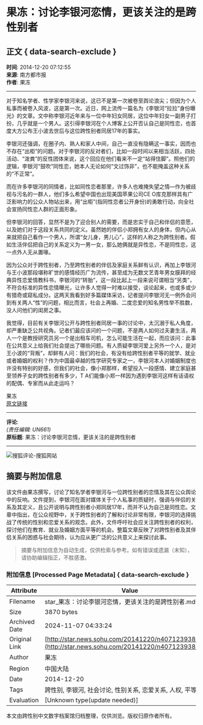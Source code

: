 # 果冻：讨论李银河恋情，更该关注的是跨性别者

## 正文 { data-search-exclude }


**时间**: 2014-12-20 07:12:55  
**来源**: 南方都市报  
**作者**: 果冻  

---

对于知名学者、性学家李银河来说，这已不是第一次被卷至舆论浪尖；但因为个人私事而被卷入风波，这是第一次。近日，网上流传一篇名为《李银河“拉拉”身份曝光》的文章。文中称李银河近年来与一位中年妇女同居，这位中年妇女一副男子打扮，几乎就是一个男人。这引得李银河在个人博客上公开否认自己是同性恋，也首度大方公布王小波去世后与这位跨性别者同居17年的事实。

李银河还强调，在圈子内、熟人和家人中间，自己一直没有隐瞒这一事实，因而也不存在“出柜”的问题。对于李银河的反对者们，比如一段时间以来相当活跃，四处活动、“泼粪”的反性团体来说，这个回应在他们看来不一定“站得住脚”。照他们的逻辑，李银河“鼓吹”同性恋，她本人无论如何“文过饰非”，也不能掩盖这种关系的“不正常”。

而在许多李银河的同情者，比如同性恋者那里，许多人也难掩失望之情—作为被歧视与污名的一群人，他们多么希望中国也出现美国苹果公司CE O库克那样具有广泛影响力的公众人物站出来，用“出柜”(指同性恋者公开身份)的勇敢行动，向全社会宣扬同性恋人群的正面形象。

但李银河的回答，显然不是为了迎合别人的需要，而是忠实于自己和伴侣的意愿，以及她们对于这段关系共同的定义。虽然她的伴侣小郑拥有女人的身体，但内心从来就把自己看作一个男人，所谓“女儿身，男儿心”，这样的人称之为跨性别者。假如生活伴侣把自己的关系定义为一男一女，那么她俩就是异性恋，不是同性恋，这一点外人无从置喙。

因为公众对于跨性别者，乃至跨性别者的伴侣及家庭关系鲜有认识，再加上李银河与王小波那段堪称旷世的感情经历广为流传，甚至成为无数文艺青年男女膜拜的经典异性恋爱情教科书，李银河的“转胎”，这一段比起上一段来说可谓相当“另类”，不符合标准的异性恋情曝光，让许多人觉得一时难以接受，谈论起来，也或多或少有猎奇或窥私成分。这两天我看到好多篇媒体采访，记者提问李银河无一例外会问到有关两人“性”的问题，相比而言，社会上再婚、二度恋爱的知名男性举不胜数，没人问他们的闺房之事。

我觉得，目前有关李银河公开与跨性别者同居一事的讨论中，太沉溺于私人角度，却严重缺乏公共视角。记者们最应该问的一个问题，不是两人如何过夫妻生活，两人一个是教授研究员另一个是出租车司机，怎么可能生活在一起，而应该问：此事在公共意义上给我们社会提出了哪些问题。有人质疑李银河爱上另外一个人，是对王小波的“背叛”，却鲜有人问：我们的社会，有没有给跨性别者平等的就学、就业或者婚姻的权利？作为中国最卓越的性学研究专家之一，李银河本人对婚姻制度也许没有特别的好感，但我们的社会，像小郑那样，希望投入一段感情、建立家庭甚至领养子女的跨性别者有多少，T A们能像小郑一样因为遇到李银河这样有话语权的配偶、专家而从此走运吗？

果冻  
[原文链接](http://star.news.sohu.com/20141220/n407123938.shtml)  

---

**评论**:  
_(责任编辑: UN661)_  
**原标题**: 果冻：讨论李银河恋情，更该关注的是跨性别者  

---

![搜狐评论-搜狐网站](http://news.sohu.com/upload/pagerevision20090916/star_logo3.gif)

## 摘要与附加信息

<!-- tcd_abstract -->
该文件由果冻撰写，讨论了知名学者李银河与一位跨性别者的恋情及其在公众舆论中的反响。文件提到，李银河在面对媒体关于个人私事的质疑时，强调与伴侣的关系及其定义，且公开说明与跨性别者小郑同居17年，而并不认为自己是同性恋。文章中指出，在公众视野中，关于跨性别者的了解和讨论非常有限，李银河的选择挑战了传统的性别和恋爱关系的观念。此外，文件呼吁社会应关注跨性别者的权利，探讨他们在教育、就业及婚姻方面平等的机会。整篇文章反映了对跨性别者及其伴侣关系的困惑与社会期待，认为应从更广泛的公共意义上来探讨此事。
<!-- tcd_abstract_end -->

> 摘要与附加信息为自动生成，仅供检索与参考。如有错误或遗漏（未知），请协助编辑指正，不胜感激。

### 附加信息 [Processed Page Metadata] { data-search-exclude }

| Attribute       | Value                                  |
|-----------------|----------------------------------------|
| Filename        | star_果冻：讨论李银河恋情，更该关注的是跨性别者.md                             |
| Size            | 3870 bytes                           |
| Archived Date   | 2024-11-07 04:33:24                             |
| Original Link   | [http://star.news.sohu.com/20141220/n407123938.shtml](http://star.news.sohu.com/20141220/n407123938.shtml)                       |
| Author          | 果冻                               |
| Region          | 中国大陆                               |
| Date            | 2014-12-20                                 |
| Tags            | 跨性别, 李银河, 社会讨论, 性别关系, 恋爱关系, 人权, 平等权利                                 |
| Evaluation            | [Unknown type(update needed)]                                 |
<!-- tcd_table_end -->

本文由跨性别中文数字档案馆归档整理，仅供浏览。版权归原作者所有。

